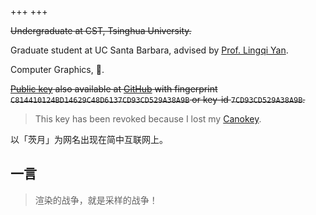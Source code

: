 +++
+++

~~Undergraduate at CST, Tsinghua University.~~

Graduate student at UC Santa Barbara, advised by  [Prof. Lingqi Yan](https://sites.cs.ucsb.edu/~lingqi/).

Computer Graphics, 🦀.

~~[Public key](https://zcy.moe/public-key.pub) also available at [GitHub](https://github.com/comradez.gpg) with fingerprint `C814410124BD14629C48D6137CD93CD529A38A9B` or key-id `7CD93CD529A38A9B`.~~

> This key has been revoked because I lost my [Canokey](https://www.canokeys.org/).

以「茨月」为网名出现在简中互联网上。

## 一言

> 渲染的战争，就是采样的战争！
